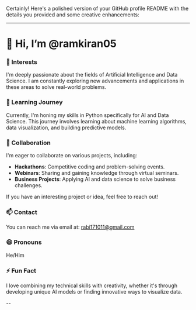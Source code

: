 Certainly! Here's a polished version of your GitHub profile README with the details you provided and some creative enhancements:

---

# 👋 Hi, I’m @ramkiran05

### 👀 Interests
I'm deeply passionate about the fields of Artificial Intelligence and Data Science. I am constantly exploring new advancements and applications in these areas to solve real-world problems.

### 🌱 Learning Journey
Currently, I'm honing my skills in Python specifically for AI and Data Science. This journey involves learning about machine learning algorithms, data visualization, and building predictive models.

### 💞️ Collaboration
I'm eager to collaborate on various projects, including:
- **Hackathons**: Competitive coding and problem-solving events.
- **Webinars**: Sharing and gaining knowledge through virtual seminars.
- **Business Projects**: Applying AI and data science to solve business challenges.

If you have an interesting project or idea, feel free to reach out!

### 📫 Contact
You can reach me via email at: [rabi171011@gmail.com](mailto:rabi171011@gmail.com)

### 😄 Pronouns
He/Him

### ⚡ Fun Fact
I love combining my technical skills with creativity, whether it's through developing unique AI models or finding innovative ways to visualize data.

--
<!---
ramkiran05/ramkiran05 is a ✨ special ✨ repository because its `README.md` (this file) appears on your GitHub profile.
You can click the Preview link to take a look at your changes.
--->
